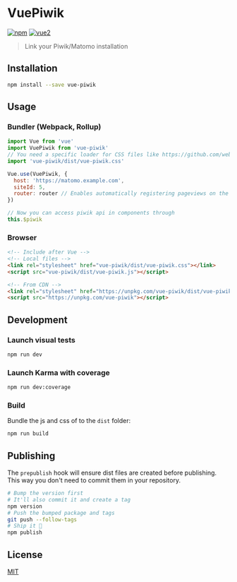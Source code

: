 # VuePiwik

[![npm](https://img.shields.io/npm/v/vue-piwik.svg)](https://www.npmjs.com/package/vue-piwik) [![vue2](https://img.shields.io/badge/vue-2.x-brightgreen.svg)](https://vuejs.org/)

> Link your Piwik/Matomo installation

## Installation

```bash
npm install --save vue-piwik
```

## Usage

### Bundler (Webpack, Rollup)

```js
import Vue from 'vue'
import VuePiwik from 'vue-piwik'
// You need a specific loader for CSS files like https://github.com/webpack/css-loader
import 'vue-piwik/dist/vue-piwik.css'

Vue.use(VuePiwik, {
  host: 'https://matomo.example.com',
  siteId: 5,
  router: router // Enables automatically registering pageviews on the router
})

// Now you can access piwik api in components through
this.$piwik
```

### Browser

```html
<!-- Include after Vue -->
<!-- Local files -->
<link rel="stylesheet" href="vue-piwik/dist/vue-piwik.css"></link>
<script src="vue-piwik/dist/vue-piwik.js"></script>

<!-- From CDN -->
<link rel="stylesheet" href="https://unpkg.com/vue-piwik/dist/vue-piwik.css"></link>
<script src="https://unpkg.com/vue-piwik"></script>
```

## Development

### Launch visual tests

```bash
npm run dev
```

### Launch Karma with coverage

```bash
npm run dev:coverage
```

### Build

Bundle the js and css of to the `dist` folder:

```bash
npm run build
```


## Publishing

The `prepublish` hook will ensure dist files are created before publishing. This
way you don't need to commit them in your repository.

```bash
# Bump the version first
# It'll also commit it and create a tag
npm version
# Push the bumped package and tags
git push --follow-tags
# Ship it 🚀
npm publish
```

## License

[MIT](http://opensource.org/licenses/MIT)
